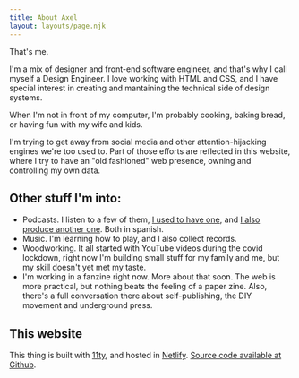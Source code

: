 ```yaml
---
title: About Axel
layout: layouts/page.njk
---
```


That's me.

I'm a mix of designer and front-end software engineer, and that's why I call myself a Design Engineer. I love working with HTML and CSS, and I have special interest in creating and mantaining the technical side of design systems.

When I'm not in front of my computer, I'm probably cooking, baking bread, or having fun with my wife and kids.

I'm trying to get away from social media and other attention-hijacking engines we're too used to. Part of those efforts are reflected in this website, where I try to have an "old fashioned" web presence, owning and controlling my own data.


## Other stuff I'm into:

- Podcasts. I listen to a few of them, [I used to have one](https://rancherostiernos.com), and [I also produce another one](https://ferulita.com). Both in spanish.
- Music. I'm learning how to play, and I also collect records.
- Woodworking. It all started with YouTube videos during the covid lockdown, right now I'm building small stuff for my family and me, but my skill doesn't yet met my taste.
- I'm working in a fanzine right now. More about that soon. The web is more practical, but nothing beats the feeling of a paper zine. Also, there's a full conversation there about self-publishing, the DIY movement and underground press.

## This website

This thing is built with [11ty](https://www.11ty.dev/), and hosted in [Netlify](https://netlify.com). [Source code available at Github](https://github.com/axelvaldez/axelvaldez.mx).
